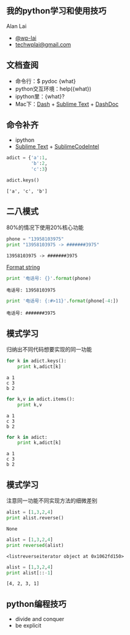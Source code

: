 
## 我的python学习和使用技巧
Alan Lai

* [@wp-lai](https://github.com/wp-lai)
* techwplai@gmail.com


## 文档查阅

+ 命令行：$ pydoc {what}
+ python交互环境：help({what})
+ ipython里：{what}?
+ Mac下：[Dash](https://kapeli.com/dash) + [Sublime Text](http://www.sublimetext.com) + [DashDoc](https://github.com/farcaller/DashDoc)

## 命令补齐

+ ipython
+ [Sublime Text](http://www.sublimetext.com) + [SublimeCodeIntel](https://github.com/SublimeCodeIntel/SublimeCodeIntel)


```python
adict = {'a':1,
         'b':2,
         'c':3}
```


```python
adict.keys()
```




    ['a', 'c', 'b']



## 二八模式
80%的情况下使用20%核心功能


```python
phone = "13958103975"
print "13958103975 -> #######3975"
```

    13958103975 -> #######3975


[Format string](https://docs.python.org/2/library/string.html#string-formatting)


```python
print '电话号: {}'.format(phone)
```

    电话号: 13958103975



```python
print '电话号: {:#>11}'.format(phone[-4:])
```

    电话号: #######3975


## 模式学习
归纳出不同代码想要实现的同一功能


```python
for k in adict.keys():
    print k,adict[k]
```

    a 1
    c 3
    b 2



```python
for k,v in adict.items():
    print k,v
```

    a 1
    c 3
    b 2



```python
for k in adict:
    print k,adict[k]
```

    a 1
    c 3
    b 2


## 模式学习
注意同一功能不同实现方法的细微差别


```python
alist = [1,3,2,4]
print alist.reverse()
```

    None



```python
alist = [1,3,2,4]
print reversed(alist)
```

    <listreverseiterator object at 0x1062fd150>



```python
alist = [1,3,2,4]
print alist[::-1]
```

    [4, 2, 3, 1]


## python编程技巧

+ divide and conquer
+ be explicit
